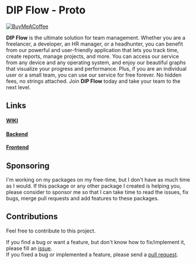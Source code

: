 # DIP Flow - Proto

[![BuyMeACoffee][buy_me_a_coffee_badge]][buy_me_a_coffee]

**DIP Flow** is the ultimate solution for team management. Whether you are a freelancer, a developer, an HR manager, or a headhunter, you can benefit from our powerful and user-friendly application that lets you track time, create reports, manage projects, and more. You can access our service from any device and any operating system, and enjoy our beautiful graphs that visualize your progress and performance. Plus, if you are an individual user or a small team, you can use our service for free forever. No hidden fees, no strings attached. Join **DIP Flow** today and take your team to the next level.

## Links

#### [WIKI](https://github.com/dip-develop/dip-flow-wiki)

#### [Backend](https://github.com/dip-develop/dip-flow-backend)

#### [Frontend](https://github.com/dip-develop/dip-flow-frontend)

## Sponsoring

I'm working on my packages on my free-time, but I don't have as much time as I would. If this package or any other package I created is helping you, please consider to sponsor me so that I can take time to read the issues, fix bugs, merge pull requests and add features to these packages.

## Contributions

Feel free to contribute to this project.

If you find a bug or want a feature, but don't know how to fix/implement it, please fill an [issue][issue].  
If you fixed a bug or implemented a feature, please send a [pull request][pr].

<!-- Links -->

[buy_me_a_coffee]: https://buymeacoffee.com/dip.dev
[buy_me_a_coffee_badge]: https://img.buymeacoffee.com/button-api/?text=Donate&emoji=&slug=dip.dev&button_colour=29b6f6&font_colour=000000&font_family=Cookie&outline_colour=000000&coffee_colour=FFDD00
[issue]: https://github.com/dip-develop/dip-flow-protos/issues
[pr]: https://github.com/dip-develop/dip-flow-protos/pulls
